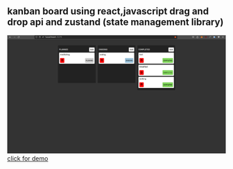 ## kanban board using react,javascript drag and drop api and zustand (state management library)
![banner](https://github.com/pavanKumarKR2000/kanban-board-zustand/blob/main/kanban-board-zustand.png?raw=true)
<a href="https://kanban-board-zustand.vercel.app/">click for demo</a>
